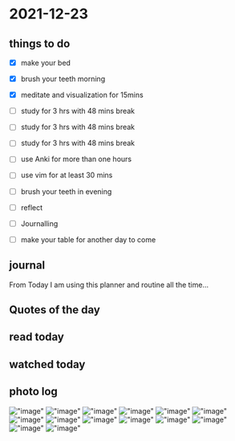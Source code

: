 # 2021-12-23

## things to do 

- [x] make your bed
- [x] brush your teeth morning
- [x] meditate and visualization for 15mins


- [ ] study for 3 hrs with 48 mins break
- [ ] study for 3 hrs with 48 mins break
- [ ] study for 3 hrs with 48 mins break


- [ ] use Anki for more than one hours 
- [ ] use vim for at least 30 mins 


- [ ] brush your teeth in evening
- [ ] reflect
- [ ] Journalling
- [ ] make your table for another day to come 

## journal 

From Today I am using this planner and routine all the time...

## Quotes of the day  

## read today 

## watched today 

## photo log



!["image"](./media/Screenshot-from-2021-12-23-11-32-32.png)
!["image"](./media/Screenshot-from-2021-12-23-11-57-25.png)
!["image"](./media/Screenshot-from-2021-12-23-12-09-21.png)
!["image"](./media/Screenshot-from-2021-12-23-12-12-30.png)
!["image"](./media/Screenshot-from-2021-12-23-12-30-00.png)
!["image"](./media/Screenshot-from-2021-12-23-13-18-32.png)
!["image"](./media/Screenshot-from-2021-12-23-17-43-27.png)
!["image"](./media/Screenshot-from-2021-12-23-18-05-09.png)
!["image"](./media/Screenshot-from-2021-12-23-18-08-24.png)
!["image"](./media/Screenshot-from-2021-12-23-18-08-59.png)
!["image"](./media/Screenshot-from-2021-12-23-18-11-22.png)
!["image"](./media/Screenshot-from-2021-12-23-18-38-22.png)
!["image"](./media/Screenshot-from-2021-12-23-19-25-47.png)
!["image"](./media/Screenshot-from-2021-12-23-19-50-50.png)

